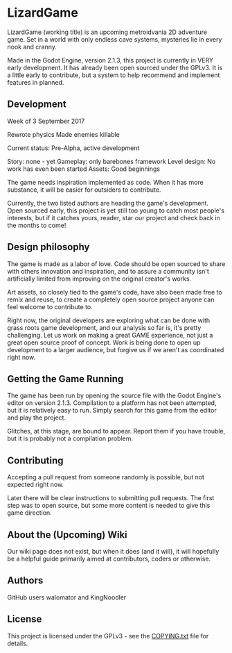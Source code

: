 # LizardGame

LizardGame (working title) is an upcoming metroidvania 2D adventure game. Set in a world with only endless cave systems, mysteries lie in every nook and cranny.

Made in the Godot Engine, version 2.1.3, this project is currently in VERY early development. It has already been open sourced under the GPLv3. It is a little early to contribute, but a system to help recommend and implement features in planned.


## Development

Week of 3 September 2017

Rewrote physics
Made enemies killable


Current status: Pre-Alpha, active development

Story:          none - yet
Gameplay:       only barebones framework
Level design:   No work has even been started
Assets:         Good beginnings


The game needs inspiration implemented as code. When it has more substance, it will be easier for outsiders to contribute.

Currently, the two listed authors are heading the game's development. Open sourced early, this project is yet still too young to catch most people's interests, but if it catches yours, reader, star our project and check back in the months to come!


## Design philosophy

The game is made as a labor of love. Code should be open sourced to share with others innovation and inspiration, and to assure a community isn't artificially limited from improving on the original creator's works.

Art assets, so closely tied to the game's code, have also been made free to remix and reuse, to create a completely open source project anyone can feel welcome to contribute to.

Right now, the original developers are exploring what can be done with grass roots game development, and our analysis so far is, it's pretty challenging.
Let us work on making a great GAME experience, not just a great open source proof of concept. Work is being done to open up development to a larger audience, but forgive us if we aren't as coordinated right now.


## Getting the Game Running

The game has been run by opening the source file with the Godot Engine's editor on version 2.1.3. Compilation to a platform has not been attempted, but it is relatively easy to run. Simply search for this game from the editor and play the project.

Glitches, at this stage, are bound to appear. Report them if you have trouble, but it is probably not a compilation problem.


## Contributing

Accepting a pull request from someone randomly is possible, but not expected right now.

Later there will be clear instructions to submitting pull requests.
The first step was to open source, but some more content is needed to give this game direction.


## About the (Upcoming) Wiki

Our wiki page does not exist, but when it does (and it will), it will hopefully be a helpful guide primarily aimed at contributors, coders or otherwise.


## Authors

GitHub users walomator and KingNoodler


## License

This project is licensed under the GPLv3 - see the [COPYING.txt](COPYING.txt) file for details.
